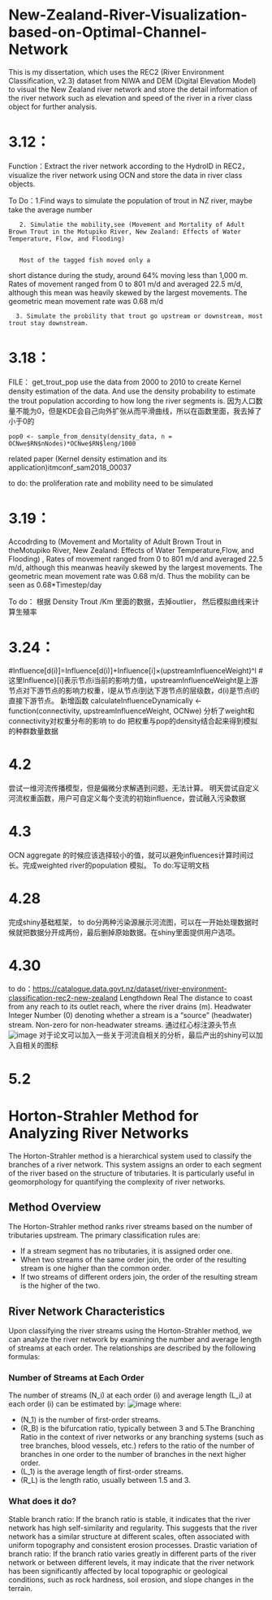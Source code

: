 # New-Zealand-River-Visualization-based-on-Optimal-Channel-Network
This is my dissertation, which uses the REC2 (River Environment Classification, v2.3) dataset from NIWA and DEM (Digital Elevation Model) to visual the New Zealand river network and store the detail information of the river network such as elevation and speed of the river in a river class object for further analysis.

# 3.12：
Function：Extract the river network according to the HydroID in REC2， visualize the river network using OCN and store the data in river class objects.

To Do：1.Find ways to simulate the population of trout in NZ river, maybe take the average number

       2. Simulatie the mobility,see (Movement and Mortality of Adult Brown Trout in the Motupiko River, New Zealand: Effects of Water Temperature, Flow, and Flooding) 

       
       Most of the tagged fish moved only a
short distance during the study, around 64% moving
less than 1,000 m. Rates of movement ranged from 0 to
801 m/d and averaged 22.5 m/d, although this mean
was heavily skewed by the largest movements. The
geometric mean movement rate was 0.68 m/d


      3. Simulate the probility that trout go upstream or downstream, most trout stay downstream.

# 3.18：
FILE： get_trout_pop use the data from 2000 to 2010 to create Kernel density estimation of the data. And use the density probability to estimate the trout population according to how long the river segments is. 因为人口数量不能为0，但是KDE会自己向外扩张从而平滑曲线，所以在函数里面，我去掉了小于0的   
```
pop0 <- sample_from_density(density_data, n = OCNwe$RN$nNodes)*OCNwe$RN$leng/1000
```
related paper (Kernel density estimation and its application)itmconf_sam2018_00037

to do: the proliferation rate and mobility need to be simulated

# 3.19：
Accodrding to (Movement and Mortality of Adult Brown Trout in theMotupiko River, New Zealand: Effects of Water Temperature,Flow, and Flooding) , Rates of movement ranged from 0 to
 801 m/d and averaged 22.5 m/d, although this meanwas heavily skewed by the largest movements. The geometric mean movement rate was 0.68 m/d.
Thus the mobility can be seen as 0.68*Timestep/day


To do： 根据 Density Trout /Km 里面的数据，去掉outlier， 然后模拟曲线来计算生殖率

# 3.24：
#Influence[d(i)]=Influence[d(i)]+Influence[i]×(upstreamInfluenceWeight)^l
#这里Influence}[i]表示节点i当前的影响力值，upstreamInfluenceWeight是上游节点对下游节点的影响力权重，l是从节点i到达下游节点的层级数，d(i)是节点i的直接下游节点。
新增函数 calculateInfluenceDynamically <- function(connectivity, upstreamInfluenceWeight, OCNwe)
分析了weight和connectivity对权重分布的影响
to do 把权重与pop的density结合起来得到模拟的种群数量数据


# 4.2
尝试一维河流传播模型，但是偏微分求解遇到问题，无法计算。 明天尝试自定义河流权重函数，用户可自定义每个支流的初始influence，尝试融入污染数据


# 4.3
OCN aggregate 的时候应该选择较小的值，就可以避免influences计算时间过长。完成weighted river的population 模拟。
To do:写证明文档
# 4.28
完成shiny基础框架，
to do分两种污染源展示河流图，可以在一开始处理数据时候就把数据分开成两份，最后删掉原始数据。在shiny里面提供用户选项。

# 4.30
to do：https://catalogue.data.govt.nz/dataset/river-environment-classification-rec2-new-zealand    Lengthdown Real The distance to coast from any reach to its outlet reach, where the river drains (m). Headwater Integer Number (0) denoting whether a stream is a “source” (headwater) stream. Non-zero for non-headwater streams.  通过红心标注源头节点
![image](https://github.com/Yishion1/New-Zealand-River-Visualization-based-on-Optimal-Channel-Network/assets/66151793/47549162-4cc6-4208-a38c-59a1efd0ae04)
对于论文可以加入一些关于河流自相关的分析，最后产出的shiny可以加入自相关的图标

# 5.2
# Horton-Strahler Method for Analyzing River Networks

The Horton-Strahler method is a hierarchical system used to classify the branches of a river network. This system assigns an order to each segment of the river based on the structure of tributaries. It is particularly useful in geomorphology for quantifying the complexity of river networks.

## Method Overview

The Horton-Strahler method ranks river streams based on the number of tributaries upstream. The primary classification rules are:

- If a stream segment has no tributaries, it is assigned order one.
- When two streams of the same order join, the order of the resulting stream is one higher than the common order.
- If two streams of different orders join, the order of the resulting stream is the higher of the two.

## River Network Characteristics
Upon classifying the river streams using the Horton-Strahler method, we can analyze the river network by examining the number and average length of streams at each order. The relationships are described by the following formulas:
### Number of Streams at Each Order

The number of streams \(N_i\) at each order \(i\) and average length (L_i\) at each order \(i\)  can be estimated by:
![image](https://github.com/Yishion1/New-Zealand-River-Visualization-based-on-Optimal-Channel-Network/assets/66151793/d1d33c22-2767-47ec-a2db-fca88239abdd)
where:
- \(N_1\) is the number of first-order streams.
- \(R_B\) is the bifurcation ratio, typically between 3 and 5.The Branching Ratio in the context of river networks or any branching systems (such as tree branches, blood vessels, etc.) refers to the ratio of the number of branches in one order to the number of branches in the next higher order. 
- \(L_1\) is the average length of first-order streams.
- \(R_L\) is the length ratio, usually between 1.5 and 3.


### What does it do?  
Stable branch ratio: If the branch ratio is stable, it indicates that the river network has high self-similarity and regularity. This suggests that the river network has a similar structure at different scales, often associated with uniform topography and consistent erosion processes.
Drastic variation of branch ratio: If the branch ratio varies greatly in different parts of the river network or between different levels, it may indicate that the river network has been significantly affected by local topographic or geological conditions, such as rock hardness, soil erosion, and slope changes in the terrain.
